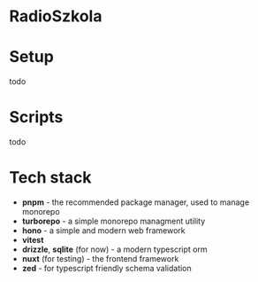 # RadioSzkola

# Setup

todo

# Scripts

todo

# Tech stack

-   **pnpm** - the recommended package manager, used to manage monorepo
-   **turborepo** - a simple monorepo managment utility
-   **hono** - a simple and modern web framework
-   **vitest**
-   **drizzle**, **sqlite** (for now) - a modern typescript orm
-   **nuxt** (for testing) - the frontend framework
-   **zed** - for typescript friendly schema validation

